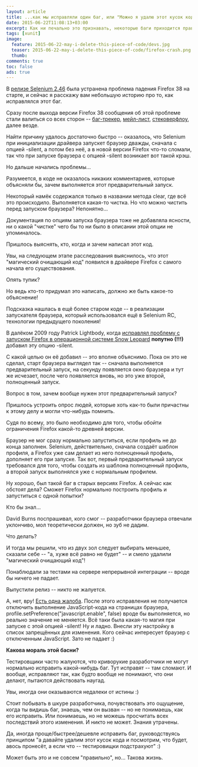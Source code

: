 ```yaml
---
layout: article
title: ...как мы исправляли один баг, или "Можно я удалю этот кусок кода?"
date: 2015-06-22T11:08:13+03:00
excerpt: Как ни печально это признавать, некоторые баги приходится править "наугад", скрестив пальцы в надежде, что ничего не сломается. Ну или почти ничего.
tags: [xunit]
image:
  feature: 2015-06-22-may-i-delete-this-piece-of-code/devs.jpg
  teaser: 2015-06-22-may-i-delete-this-piece-of-code/firefox-crash.png
  thumb:
comments: true
toc: false
ads: true
---
```

В [релизе Selenium 2.46](http://selenium2.ru/news/138-selenium-246.html) была устранена проблема падения Firefox 38 на старте, и сейчас я расскажу вам небольшую историю про то, как исправлялся этот баг.

Сразу после выхода версии Firefox 38 сообщения об этой проблеме стали валиться со всех сторон -- [баг-трекер](https://github.com/SeleniumHQ/selenium/issues/437), [мейл-лист](https://groups.google.com/d/topic/selenium-users/Kj3C1tY5S3Y/discussion), [стековерфлоу](http://stackoverflow.com/questions/30307309/strange-crash-opening-firefox-only-on-work-machine), далее везде.

Найти причину удалось достаточно быстро -- оказалось, что Selenium при инициализации драйвера запускет браузер дважды, сначала с опцией -silent, а потом без неё, а в новой версии Firefox что-то сломали, так что при запуске браузера с опцией -silent возникает вот такой крэш.

Но дальше начались проблемы...

Разумеется, в коде не оказалось никаких комментариев, которые объясняли бы, зачем выполняется этот предварительный запуск.

Некоторый намёк содержался только в названии метода clear, где всё это происходило. Выполняется какая-то чистка. Но что можно чистить перед запуском браузера? Непонятно...

Документация по опциям запуска браузера тоже не добавляла ясности, ни о какой "чистке" чего бы то ни было в описании этой опции не упоминалось.

Пришлось выяснять, кто, когда и зачем написал этот код.

Увы, на следующем этапе расследования выяснилось, что этот "магический очищающий код" появился в драйвере Firefox с самого начала его существования.

Опять тупик?

Но ведь кто-то придумал это написать, должно же быть какое-то объяснение!

Подсказка нашлась в ещё более старом коде -- в реализации запускателя браузера, который использовался ещё в Selenium RC, технологии предыдущего поколения!

В далёком 2009 году Patrick Lightbody, когда [исправлял проблему с запуском Firefox в операционной системе Snow Leopard](https://github.com/SeleniumHQ/selenium/commit/6d3c92601da96b861b9fec30dfc3482fd0cacf1f) **попутно (!!!)** добавил эту опцию -silent.

С какой целью он её добавил -- это вполне объяснимо. Пока он это не сделал, старт браузера выглядел так -- сначала выполняется предварительный запуск, на секунду появляется окно браузера и тут же исчезает, после чего появляется вновь, но это уже второй, полноценный запуск.

Вопрос в том, зачем вообще нужен этот предварительный запуск?

Пришлось устроить опрос людей, которые хоть как-то были причастны к этому делу и могли что-нибудь помнить.

Судя по всему, это было необходимо для того, чтобы обойти ограничения Firefox какой-то древней версии.

Браузер не мог сразу нормально запуститься, если профиль не до конца заполнен. Selenium, действительно, сначала создаёт шаблон профиля, а Firefox уже сам делает из него полноценный профиль, дополняет его при запуске. Так вот, первый предварительный запуск требовался для того, чтобы создать из шаблона полноценный профиль, а второй запуск выполнялся уже с нормальным профилем.

Ну хорошо, был такой баг в старых версиях Firefox. А сейчас как обстоят дела? Сможет Firefox нормально построить профиль и запуститься с одной попытки?

Кто бы знал...

David Burns поспрашивал, кого смог -- разработчики браузера отвечали уклончиво, мол теоретически должен, но зуб не дадим.

Что делать?

И тогда мы решили, что из двух зол следует выбирать меньшее, сказали себе -- "а, хуже всё равно не будет" -- и смело удалили "магический очищающий код"!

Понаблюдали за тестами на сервере непрерывной интеграции -- вроде бы ничего не падает.

Выпустили релиз -- никто не жалуется.

А, нет, вру! [Есть одна жалоба](https://github.com/SeleniumHQ/selenium/issues/635). После этого исправления не получается отключить выполнение JavaScript-кода на страницах браузера, profile.setPreference("javascript.enable", false) вроде бы выполняется, но реально значение не меняется. Всё таки была какая-то магия при запуске с этой опцией -silent! Ну и ладно. Внесли эту настройку в список запрещённых для изменения. Кого сейчас интересует браузер с отключенным JavaScript. Зато не падает :)

**Какова мораль этой басни?**

Тестировщики часто жалуются, что криворукие разработчики не могут нормально исправить какой-нибудь баг. Тут исправят -- там сломают. И вообще, исправляют так, как будто вообще не понимают, что они делают, пытаются действовать наугад.

Увы, иногда они оказываются недалеки от истины :)

Стоит побывать в шкуре разработчика, почувствовать это ощущение, когда ты видишь баг, знаешь, чем он вызван -- но не понимаешь, как его исправить. Или понимаешь, но не можешь просчитать всех последствий этого изменения. И никто не может. Знания утрачены.

Да, иногда проще/быстрее/дешевле исправить баг, руководствуясь принципом "а давайте удалим этот кусок кода и посмотрим, что будет, авось пронесёт, а если что -- тестировищки подстрахуют" :)

Может быть это и не совсем "правильно", но... Такова жизнь.
